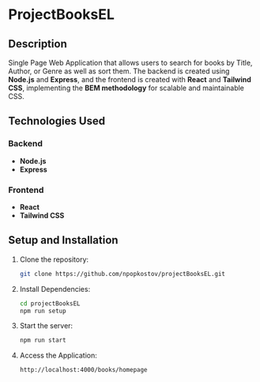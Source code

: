 # **ProjectBooksEL**

## **Description**

Single Page Web Application that allows users to search for books by Title, Author, or Genre as well as sort them. The backend is created using **Node.js** and **Express**, and the frontend is created with **React** and **Tailwind CSS**, implementing the **BEM methodology** for scalable and maintainable CSS.

## **Technologies Used**

### **Backend**

- **Node.js**
- **Express**

### **Frontend**

- **React**
- **Tailwind CSS**

## **Setup and Installation**

1. Clone the repository:

   ```bash
   git clone https://github.com/npopkostov/projectBooksEL.git
   ```

2. Install Dependencies:

   ```bash
   cd projectBooksEL
   npm run setup
   ```

3. Start the server:

   ```bash
   npm run start
   ```

4. Access the Application:

   ```bash
   http://localhost:4000/books/homepage
   ```
